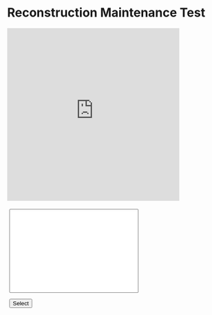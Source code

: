 # Reconstruction Maintenance Test

<script type="text/javascript">
var request = new XMLHttpRequest();
request.open('GET', "database.json?cb=" + new Date().getTime(), false);
request.send(null);

window.data = JSON.parse(request.responseText);

function item_select()
{
    var list = document.getElementById('list');
    var view = document.getElementById('view');
    var item = window.data[list.selectedIndex];
    var src = "https://cubing.github.io/AnimCubeJS/cube3.html?colorscheme=ywrobg&repeat=0&edit=0&movetext=1&metric=2&fonttype=0&snap=1&buttonheight=25&yz=1";
    if ("initmove" in item)
    {
        src += "&initmove="+item.initmove;
    }
    else if ("initrevmove" in item)
    {
        src += "&initrevmove="+item.initrevmove;
    }   
    src += "&move="+item.move;

    view.src = src;

    var text_moves = document.getElementById('moves');
    text_moves.innerHTML=item.move;
}


</script>

<div style = "display: flex; flex-wrap: wrap;" >
<iframe id="view" src="https://cubing.github.io/AnimCubeJS/cube3.html?colorscheme=ywrobg&repeat=0&edit=0&movetext=1&metric=2&fonttype=0&snap=1&buttonheight=25&yz=1" frameborder="0" width="400" height="400"></iframe>

<div style = "margin:5px;">
    <p id="moves"></p>
    <p>
        <select id="list" size = "12" ondblclick="item_select()" style="width: 300px;">
            <script type="text/javascript">
            for (var item of window.data)
            {
                document.write("<option>"+item.display_name+"</option>");
            }
            </script>
        </select>
    </p>
    <p>
        <input type="button" onclick="item_select()" value="Select"/>
        <script type="text/javascript">
        var url=window.location.href;
        var sp = url.split("/");
        var domain = sp[2];
        var repo = sp[3];
        var dir = sp[4];
        var sp2 = domain.split(".");
        var user = sp2[0];
        document.write("<input type=\"button\" onclick=\"location.href='https://github.com/"+user+"/"+repo+"/edit/master/"+dir+"/database.json';\" value=\"Edit\"/>");
        </script>
    </p>
</div>

</div>

